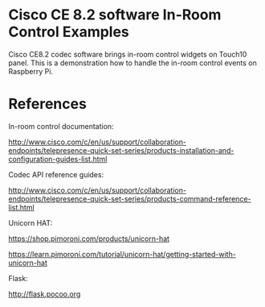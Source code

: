 # Cisco CE 8.2 software In-Room Control Examples
Cisco CE8.2 codec software brings in-room control widgets on Touch10 panel. This is a demonstration how to handle the in-room control events on Raspberry Pi.

# References
In-room control documentation:

http://www.cisco.com/c/en/us/support/collaboration-endpoints/telepresence-quick-set-series/products-installation-and-configuration-guides-list.html


Codec API reference guides:

http://www.cisco.com/c/en/us/support/collaboration-endpoints/telepresence-quick-set-series/products-command-reference-list.html


Unicorn HAT:

https://shop.pimoroni.com/products/unicorn-hat

https://learn.pimoroni.com/tutorial/unicorn-hat/getting-started-with-unicorn-hat


Flask:

http://flask.pocoo.org